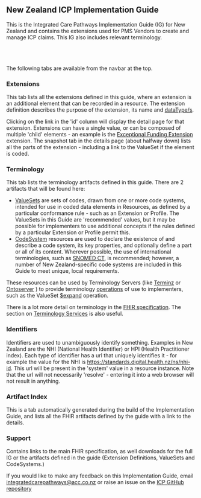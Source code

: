 
## New Zealand ICP Implementation Guide

This is the Integrated Care Pathways Implementation Guide (IG) for New Zealand and contains the extensions used for PMS Vendors to create and manage ICP claims.  This IG also includes relevant terminology.

<!--
# Must Support

Many of the elements in profiles are marked as 'Must Support'. This means that clients using these profiles must understand what the elements mean, and have a strategy for dealing them - such as storing them in local repositories or displaying them to the user. They should not be ignored if present.

Note that 'Must Support' does not mean the same as 'Required', as they may be absent.

-->
\
\
\
The following tabs are available from the navbar at the top.

### Extensions

This tab lists all the extensions defined in this guide, where an extension is an additional element that can be recorded in a resource. The extension definition describes the purpose of the extension, its name and [dataType/s](http://hl7.org/fhir/datatypes.html).

Clicking on the link in the 'id' column will display the detail page for that extension. Extensions can have a single value, or can be composed of multiple 'child' elements - an example is the [Exceptional Funding Extension](StructureDefinition-acc-icp-exceptional-funding.html) extension. The snapshot tab in the details page (about halfway down) lists all the parts of the extension - including a link to the ValueSet if the element is coded.

### Terminology

This tab lists the terminology artifacts defined in this guide. There are 2 artifacts that will be found here:

* [ValueSets](http://hl7.org/fhir/valueset.html) are sets of codes, drawn from one or more code systems, intended for use in coded data elements in Resources, as defined by a particular conformance rule - such as an Extension or Profile. The ValueSets in this Guide are 'recommended' values, but it may be possible for implementers to use additional concepts if the rules defined by a particular Extension or Profile permit this.
* [CodeSystem](http://hl7.org/fhir/codesystem.html) resources are used to declare the existence of and describe a code system, its key properties, and optionally define a part or all of its content. Wherever possible, the use of international terminologies, such as [SNOMED CT](https://www.snomed.org/), is recommended; however, a number of New Zealand-specific code systems are included in this Guide to meet unique, local requirements.

These resources can be used by Terminology Servers (like [Terminz](https://terminz-itp.azurewebsites.net/) or [Ontoserver](https://aehrc.com/ontoserver/) ) to provide terminology [operations](http://hl7.org/fhir/operations.html) of use to implementers, such as the ValueSet [$expand](http://hl7.org/fhir/valueset-operation-expand.html) operation.

There is a lot more detail on terminology in the [FHIR specification](http://hl7.org/fhir/terminology-module.html). The section on [Terminology Services](http://hl7.org/fhir/terminology-service.html) is also useful.

### Identifiers

Identifiers are used to unambiguously identify something. Examples in New Zealand are the NHI (National Health Identifier) or HPI (Health Practitioner index). Each type of identifier has a url that uniquely identifies it - for example the value for the NHI is https://standards.digital.health.nz/ns/nhi-id. This url will be present in the 'system' value in a resource instance. Note that the url will not necessarily 'resolve' - entering it into a web browser will not result in anything.

### Artifact Index

This is a tab automatically generated during the build of the Implementation Guide, and lists all the FHIR artifacts defined by the guide with a link to the details.

### Support

Contains links to the main FHIR specification, as well downloads for the full IG or the artifacts defined in the guide (Extension Definitions, ValueSets and CodeSystems.)

If you would like to make any feedback on this Implementation Guide, email integratedcarepathways@acc.co.nz or raise an issue on the [ICP GitHub repository](https://github.com/acc-fhir-publisher/icp)
